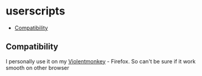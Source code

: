 # userscripts

<!-- toc -->

- [Compatibility](#compatibility)

<!-- tocstop -->

## Compatibility

I personally use it on my [Violentmonkey](https://violentmonkey.github.io/) - Firefox. So can't be sure if it work smooth
on other browser
